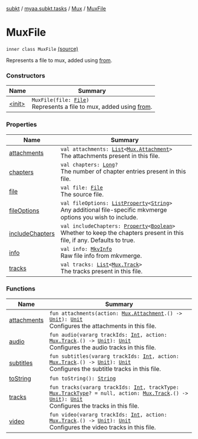 [subkt](../../../index.md) / [myaa.subkt.tasks](../../index.md) / [Mux](../index.md) / [MuxFile](./index.md)

# MuxFile

`inner class MuxFile` [(source)](https://github.com/Myaamori/SubKt/blob/0.1.12/src/main/kotlin/myaa/subkt/tasks/muxtask.kt#L333)

Represents a file to mux, added using [from](../from.md).

### Constructors

| Name | Summary |
|---|---|
| [&lt;init&gt;](-init-.md) | `MuxFile(file: `[`File`](https://docs.oracle.com/javase/9/docs/api/java/io/File.html)`)`<br>Represents a file to mux, added using [from](../from.md). |

### Properties

| Name | Summary |
|---|---|
| [attachments](attachments.md) | `val attachments: `[`List`](https://kotlinlang.org/api/latest/jvm/stdlib/kotlin.collections/-list/index.html)`<`[`Mux.Attachment`](../-attachment/index.md)`>`<br>The attachments present in this file. |
| [chapters](chapters.md) | `val chapters: `[`Long`](https://kotlinlang.org/api/latest/jvm/stdlib/kotlin/-long/index.html)`?`<br>The number of chapter entries present in this file. |
| [file](file.md) | `val file: `[`File`](https://docs.oracle.com/javase/9/docs/api/java/io/File.html)<br>The source file. |
| [fileOptions](file-options.md) | `val fileOptions: `[`ListProperty`](https://docs.gradle.org/current/javadoc/org/gradle/api/provider/ListProperty.html)`<`[`String`](https://kotlinlang.org/api/latest/jvm/stdlib/kotlin/-string/index.html)`>`<br>Any additional file-specific mkvmerge options you wish to include. |
| [includeChapters](include-chapters.md) | `val includeChapters: `[`Property`](https://docs.gradle.org/current/javadoc/org/gradle/api/provider/Property.html)`<`[`Boolean`](https://kotlinlang.org/api/latest/jvm/stdlib/kotlin/-boolean/index.html)`>`<br>Whether to keep the chapters present in this file, if any. Defaults to true. |
| [info](info.md) | `val info: `[`MkvInfo`](../../../myaa.subkt.tasks.utils/-mkv-info/index.md)<br>Raw file info from mkvmerge. |
| [tracks](tracks.md) | `val tracks: `[`List`](https://kotlinlang.org/api/latest/jvm/stdlib/kotlin.collections/-list/index.html)`<`[`Mux.Track`](../-track/index.md)`>`<br>The tracks present in this file. |

### Functions

| Name | Summary |
|---|---|
| [attachments](attachments.md) | `fun attachments(action: `[`Mux.Attachment`](../-attachment/index.md)`.() -> `[`Unit`](https://kotlinlang.org/api/latest/jvm/stdlib/kotlin/-unit/index.html)`): `[`Unit`](https://kotlinlang.org/api/latest/jvm/stdlib/kotlin/-unit/index.html)<br>Configures the attachments in this file. |
| [audio](audio.md) | `fun audio(vararg trackIds: `[`Int`](https://kotlinlang.org/api/latest/jvm/stdlib/kotlin/-int/index.html)`, action: `[`Mux.Track`](../-track/index.md)`.() -> `[`Unit`](https://kotlinlang.org/api/latest/jvm/stdlib/kotlin/-unit/index.html)`): `[`Unit`](https://kotlinlang.org/api/latest/jvm/stdlib/kotlin/-unit/index.html)<br>Configures the audio tracks in this file. |
| [subtitles](subtitles.md) | `fun subtitles(vararg trackIds: `[`Int`](https://kotlinlang.org/api/latest/jvm/stdlib/kotlin/-int/index.html)`, action: `[`Mux.Track`](../-track/index.md)`.() -> `[`Unit`](https://kotlinlang.org/api/latest/jvm/stdlib/kotlin/-unit/index.html)`): `[`Unit`](https://kotlinlang.org/api/latest/jvm/stdlib/kotlin/-unit/index.html)<br>Configures the subtitle tracks in this file. |
| [toString](to-string.md) | `fun toString(): `[`String`](https://kotlinlang.org/api/latest/jvm/stdlib/kotlin/-string/index.html) |
| [tracks](tracks.md) | `fun tracks(vararg trackIds: `[`Int`](https://kotlinlang.org/api/latest/jvm/stdlib/kotlin/-int/index.html)`, trackType: `[`Mux.TrackType`](../-track-type/index.md)`? = null, action: `[`Mux.Track`](../-track/index.md)`.() -> `[`Unit`](https://kotlinlang.org/api/latest/jvm/stdlib/kotlin/-unit/index.html)`): `[`Unit`](https://kotlinlang.org/api/latest/jvm/stdlib/kotlin/-unit/index.html)<br>Configures the tracks in this file. |
| [video](video.md) | `fun video(vararg trackIds: `[`Int`](https://kotlinlang.org/api/latest/jvm/stdlib/kotlin/-int/index.html)`, action: `[`Mux.Track`](../-track/index.md)`.() -> `[`Unit`](https://kotlinlang.org/api/latest/jvm/stdlib/kotlin/-unit/index.html)`): `[`Unit`](https://kotlinlang.org/api/latest/jvm/stdlib/kotlin/-unit/index.html)<br>Configures the video tracks in this file. |
